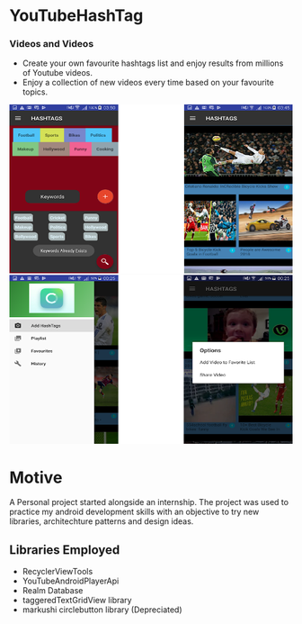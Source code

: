 # YouTubeHashTag

### Videos and Videos


  - Create your own favourite hashtags list and enjoy results from millions of Youtube videos.
  - Enjoy a collection of new videos every time based on your favourite topics.
  
  
<img src="app/src/main/res/drawable-v21/one.png" width="600" height="300">


<img src="app/src/main/res/drawable-v21/two.png" width="600" height="300">


# Motive
A Personal project started alongside an internship. The project was used to practice my android development skills with an objective to try new libraries, architechture patterns and design ideas.

## Libraries Employed
- RecyclerViewTools
- YouTubeAndroidPlayerApi
- Realm Database
- taggeredTextGridView library 
- markushi circlebutton library (Depreciated)
